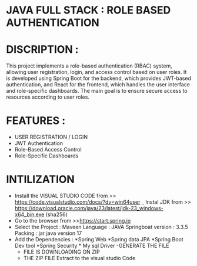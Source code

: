 # JAVA FULL STACK : ROLE BASED AUTHENTICATION

# DISCRIPTION :

  This project implements a role-based authentication (RBAC) system, allowing user registration, login, and access control based on user roles. 
  It is developed using Spring Boot for the backend, which provides JWT-based authentication, and React for the frontend, which handles the user interface and role-specific dashboards.
  The main goal is to ensure secure access to resources according to user roles. 

# FEATURES :
 - USER REGISTRATION / LOGIN
 - JWT Authentication
 -  Role-Based Access Control
 -  Role-Specific Dashboards
   
#  INTILIZATION
- Install  the VISUAL STUDIO CODE from >> https://code.visualstudio.com/docs/?dv=win64user
_ Instal  JDK  from >> https://download.oracle.com/java/23/latest/jdk-23_windows-x64_bin.exe (sha256)
-  Go to the browser from >>https://start.spring.io
-  Select  the  Project  : Maveen
                Language : JAVA
                Springboat version : 3.3.5
                 Packing : jar
                           java version 17
- Add the Dependencies :
               *Spring Web 
               *Spring data JPA 
                *Spring Boot Dev tool
                *Spring Security
                * My sql Driver
  -GENERATE THE FILE
   - FILE IS DOWNLOADING ON ZIP
   - THE ZIP FILE Extract to the visual studio Code
  
                
                   
 





